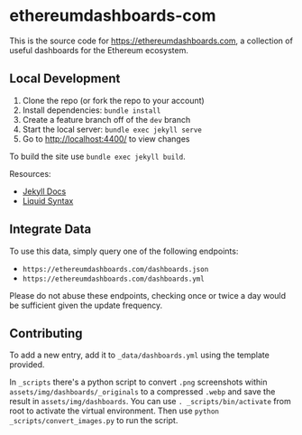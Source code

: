 # ethereumdashboards-com

This is the source code for <https://ethereumdashboards.com>, a collection of useful dashboards for the Ethereum ecosystem.



## Local Development

1. Clone the repo (or fork the repo to your account)
1. Install dependencies: `bundle install`
1. Create a feature branch off of the `dev` branch
1. Start the local server: `bundle exec jekyll serve`
1. Go to <http://localhost:4400/> to view changes

To build the site use `bundle exec jekyll build`.

Resources:

- [Jekyll Docs](https://jekyllrb.com/docs/)
- [Liquid Syntax](https://shopify.github.io/liquid/basics/introduction/)


## Integrate Data

To use this data, simply query one of the following endpoints:
- `https://ethereumdashboards.com/dashboards.json`
- `https://ethereumdashboards.com/dashboards.yml`

Please do not abuse these endpoints, checking once or twice a day would be sufficient given the update frequency.


## Contributing

To add a new entry, add it to `_data/dashboards.yml` using the template provided.

In `_scripts` there's a python script to convert `.png` screenshots within `assets/img/dashboards/_originals` to a compressed `.webp` and save the result in `assets/img/dashboards`. You can use `. _scripts/bin/activate` from root to activate the virtual environment. Then use `python _scripts/convert_images.py` to run the script.

